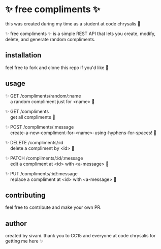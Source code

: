 # ✨ free compliments ✨

this was created during my time as a student at code chrysalis 🦋

✨ free compliments ✨ is a simple REST API that lets you create, modify, delete, and generate random compliments.

## installation

feel free to fork and clone this repo if you'd like 🔮

## usage

✨ GET /compliments/random/:name  
    &nbsp;&nbsp;&nbsp;&nbsp;a random compliment just for \<name\> 💫  
    
✨ GET /compliments  
    &nbsp;&nbsp;&nbsp;&nbsp;get all compliments 💫  
    
✨ POST /compliments/:message  
    &nbsp;&nbsp;&nbsp;&nbsp;create-a-new-compliment-for-\<name\>-using-hyphens-for-spaces! 💫  
    
✨ DELETE /compliments/:id  
    &nbsp;&nbsp;&nbsp;&nbsp;delete a compliment by \<id\> 💫  
    
✨ PATCH /compliments/:id/:message  
    &nbsp;&nbsp;&nbsp;&nbsp;edit a compliment at \<id\> with \<a-message\> 💫  
    
✨ PUT /compliments/:id/:message  
    &nbsp;&nbsp;&nbsp;&nbsp;replace a compliment at \<id\> with \<a-message\> 💫  

## contributing

feel free to contribute and make your own PR.

## author

created by sivani.
thank you to CC15 and everyone at code chrysalis for getting me here ✨
